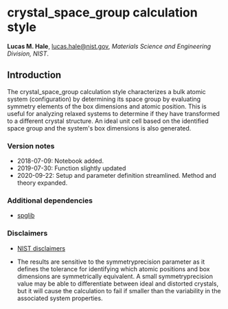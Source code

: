 # crystal_space_group calculation style

**Lucas M. Hale**, [lucas.hale@nist.gov](mailto:lucas.hale@nist.gov?Subject=ipr-demo), *Materials Science and Engineering Division, NIST*.

## Introduction

The crystal_space_group calculation style characterizes a bulk atomic system (configuration) by determining its space group by evaluating symmetry elements of the box dimensions and atomic position.  This is useful for analyzing relaxed systems to determine if they have transformed to a different crystal structure.  An ideal unit cell based on the identified space group and the system's box dimensions is also generated.

### Version notes

- 2018-07-09: Notebook added.
- 2019-07-30: Function slightly updated
- 2020-09-22: Setup and parameter definition streamlined. Method and theory expanded.

### Additional dependencies

- [spglib](https://atztogo.github.io/spglib/python-spglib.html)

### Disclaimers

- [NIST disclaimers](http://www.nist.gov/public_affairs/disclaimer.cfm)

- The results are sensitive to the symmetryprecision parameter as it defines the tolerance for identifying which atomic positions and box dimensions are symmetrically equivalent.  A small symmetryprecision value may be able to differentiate between ideal and distorted crystals, but it will cause the calculation to fail if smaller than the variability in the associated system properties.
